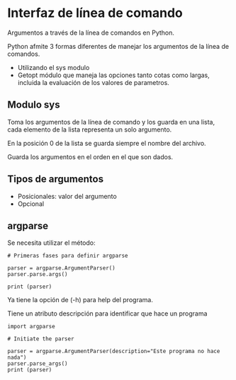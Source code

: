 # Interfaz de línea de comando

Argumentos a través de la línea de comandos en Python.

Python afmite 3 formas diferentes de manejar los argumentos de la línea de comandos.

- Utilizando el sys modulo 
- Getopt módulo que maneja las opciones tanto cotas como largas, incluida la evaluación de los valores de parametros.

## Modulo sys 

Toma los argumentos de la línea de comando y los guarda en una lista, cada elemento de la lista representa un solo argumento.

En la posición 0 de la lista se guarda siempre el nombre del archivo.

Guarda los argumentos en el orden en el que son dados.

## Tipos de argumentos 

- Posicionales: valor del argumento 
- Opcional

 ## argparse

Se necesita utilizar el método:

```
# Primeras fases para definir argparse 

parser = argparse.ArgumentParser()
parser.parse.args()

print (parser)
```

Ya tiene la opción de (-h) para help del programa. 

Tiene un atributo descripción para identificar que hace un programa 

```
import argparse

# Initiate the parser

parser = argparse.ArgumentParser(description="Este programa no hace nada")
parser.parse_args()
print (parser)
```

